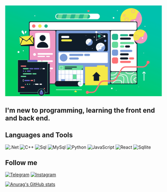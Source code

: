 ![Header](https://github.com/12ed3e34dw/12ed3e34dw/blob/main/assert/Tproger____12_-_____%20—%20копия.png)

## I'm new to programming, learning the front end and back end.

## Languages and Tools
![.Net](https://img.shields.io/badge/-Framework-090909?style=for-the-badge&logo=.net&logocolor=dba50f)
![C++](https://img.shields.io/badge/-C++-090909?style=for-the-badge&logo=C&logocolor=ad820c)
![Sql](https://img.shields.io/badge/-Sql-090909?style=for-the-badge&logo=mysql&logocolor=ad820c)
![MySql](https://img.shields.io/badge/-MySql-090909?style=for-the-badge&logo=mysql&logocolor=ad820c)
![Python](https://img.shields.io/badge/-Python-090909?style=for-the-badge&logo=Python&logocolor=ad820c)
![JavaScript](https://img.shields.io/badge/-JavaScript-090909?style=for-the-badge&logo=JavaScript&logocolor=ad820c)
![React](https://img.shields.io/badge/-React-090909?style=for-the-badge&logo=React&logocolor=ad820c)
![Sqllite](https://img.shields.io/badge/-Sqllite-090909?style=for-the-badge&logo=MYSql&logocolor=ad820c)


 ## Follow me
[![Telegram](https://img.shields.io/badge/-Telegram-090909?style=for-the-badge&logo=Telegram&logocolor=ad820c)](https://web.telegram.org/a/)
[![Instagram](https://img.shields.io/badge/-Instagram-090909?style=for-the-badge&logo=Instagram&logocolor=ad820c)](https://www.instagram.com/v1ad78?igsh=amtsNWZiYm5mbWJs)

[![Anurag's GitHub stats](https://github-readme-stats.vercel.app/api?username=12ed3e34dw&show_icons=true)](https://github.com/anuraghazra/github-readme-stats)



